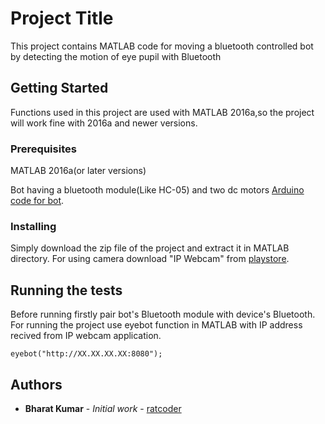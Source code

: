 # Project Title
This project contains MATLAB code for moving a bluetooth controlled bot by detecting the motion of eye pupil with Bluetooth

## Getting Started
Functions used in this project are used with MATLAB 2016a,so the project will work fine with 2016a and newer versions. 

### Prerequisites
MATLAB 2016a(or later versions)

Bot having a bluetooth module(Like HC-05) and two dc motors [Arduino code for bot](https://gist.github.com/ratcoder/89c020a11d56afc3a7b371548ea7fee0).

### Installing
Simply download the zip file of the project and extract it in MATLAB directory. For using camera download "IP Webcam" from [playstore](https://play.google.com/store/apps/details?id=com.pas.webcam&hl=en).

## Running the tests
Before running firstly pair bot's Bluetooth module with device's Bluetooth. For running the project use eyebot function in MATLAB with IP address recived from IP webcam application.
```
eyebot("http://XX.XX.XX.XX:8080");
```

## Authors

* **Bharat Kumar** - *Initial work* - [ratcoder](https://github.com/ratcoder)

